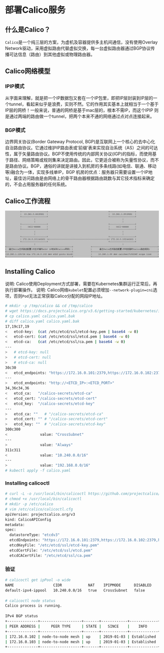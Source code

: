 # 部署Calico服务

## 什么是Calico？
`Calico`是一个纯三层的方案，为虚机及容器提供多主机间通信，没有使用Overlay Network驱动，采用虚拟路由代替虚拟交换，每一台虚拟路由器通过BGP协议传播可达信息（路由）到其他虚拟或物理路由器。

## Calico网络模型

### IPIP模式
从字面来理解，就是把一个IP数据包又套在一个IP包里，即把IP层封装到IP层的一个tunnel，看起来似乎是浪费，实则不然。它的作用其实基本上就相当于一个基于IP层的网桥！一般来说，普通的网桥是基于mac层的，根本不需IP，而这个IPIP 则是通过两端的路由做一个tunnel，把两个本来不通的网络通过点对点连接起来。

### BGP模式
边界网关协议(Border Gateway Protocol, BGP)是互联网上一个核心的去中心化自治路由协议。它通过维护IP路由表或‘前缀’表来实现自治系统（AS）之间的可达性，属于矢量路由协议。BGP不使用传统的内部网关协议(IGP)的指标，而使用基于路径、网络策略或规则集来决定路由。因此，它更适合被称为矢量性协议，而不是路由协议。BGP，通俗的讲就是讲接入到机房的多条线路(如电信、联通、移动等)融合为一体，实现多线单IP，BGP 机房的优点：服务器只需要设置一个IP地址，最佳访问路由是由网络上的骨干路由器根据路由跳数与其它技术指标来确定的，不会占用服务器的任何系统。

## Calico工作流程

![Calico](./images/calico.jpg)

## Installing Calico

说明: Calico使用Deployment方式部署，需要在Kubernetes集群运行正常后，再执行部署操作。
说明: Calico网络`kubelet`配置必须增加`--network-plugin=cni`选项，否则`Pod`无法正常获取Calico分配的网段IP地址。


``` bash
# mkdir -p /tmp/calico && cd /tmp/calico
# wget https://docs.projectcalico.org/v3.6/getting-started/kubernetes/installation/hosted/calico.yaml
# cp calico.yaml calico.yaml.bak
# diff calico.yaml calico.yaml.bak 
17,19c17,19
<   etcd-key:  (cat /etc/etcd/ssl/etcd-key.pem | base64 -w 0)
<   etcd-cert: (cat /etc/etcd/ssl/etcd.pem | base64 -w 0)
<   etcd-ca:   (cat /etc/etcd/ssl/ca.pem | base64 -w 0) 
---
>   # etcd-key: null
>   # etcd-cert: null
>   # etcd-ca: null
30c30
<   etcd_endpoints: "https://172.16.0.101:2379,https://172.16.0.102:2379,https://172.16.0.103:2379"
---
>   etcd_endpoints: "http://<ETCD_IP>:<ETCD_PORT>"
34,36c34,36
<   etcd_ca:   "/calico-secrets/etcd-ca"
<   etcd_cert: "/calico-secrets/etcd-cert"
<   etcd_key:  "/calico-secrets/etcd-key"
---
>   etcd_ca: ""   # "/calico-secrets/etcd-ca"
>   etcd_cert: "" # "/calico-secrets/etcd-cert"
>   etcd_key: ""  # "/calico-secrets/etcd-key"
300c300
<               value: "CrossSubnet"
---
>               value: "Always"
311c311
<               value: "10.240.0.0/16"
---
>               value: "192.168.0.0/16"
# kubectl apply -f calico.yaml
```

### Installing calicoctl

``` bash
# curl -L -o /usr/local/bin/calicoctl https://github.com/projectcalico/calicoctl/releases/download/v3.6.0/calicoctl
# chmod +x /usr/local/bin/calicoctl
# mkdir -p /etc/calico 
# vim /etc/calico/calicoctl.cfg
apiVersion: projectcalico.org/v3
kind: CalicoAPIConfig
metadata:
spec:
  datastoreType: "etcdv3"
  etcdEndpoints: "https://172.16.0.101:2379,https://172.16.0.102:2379,https://172.16.0.103:2379"
  etcdKeyFile: "/etc/etcd/ssl/etcd-key.pem"
  etcdCertFile: "/etc/etcd/ssl/etcd.pem"
  etcdCACertFile: "/etc/etcd/ssl/ca.pem"
```

### 验证

``` bash
# calicoctl get ipPool -o wide
NAME                  CIDR            NAT    IPIPMODE      DISABLED   
default-ipv4-ippool   10.240.0.0/16   true   CrossSubnet   false

# calicoctl node status
Calico process is running.

IPv4 BGP status
+--------------+-------------------+-------+------------+-------------+
| PEER ADDRESS |     PEER TYPE     | STATE |   SINCE    |    INFO     |
+--------------+-------------------+-------+------------+-------------+
| 172.16.0.102 | node-to-node mesh | up    | 2019-01-03 | Established |
| 172.16.0.103 | node-to-node mesh | up    | 2019-01-03 | Established |
+--------------+-------------------+-------+------------+-------------+
```